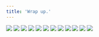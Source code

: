 ```yaml
---
title: 'Wrap up.'
---
```


![](images/ribald-youth/part-18/pg204.jpg)
![](images/ribald-youth/part-18/pg205.jpg)
![](images/ribald-youth/part-18/pg206.jpg)
![](images/ribald-youth/part-18/pg207.jpg)
![](images/ribald-youth/part-18/pg208.jpg)
![](images/ribald-youth/part-18/pg209.jpg)
![](images/ribald-youth/part-18/pg210.jpg)
![](images/ribald-youth/part-18/pg211.jpg)
![](images/ribald-youth/part-18/pg212.jpg)
![](images/ribald-youth/part-18/pg213.jpg)
![](images/ribald-youth/part-18/pg214.jpg)
![](images/ribald-youth/part-18/pg215.jpg)